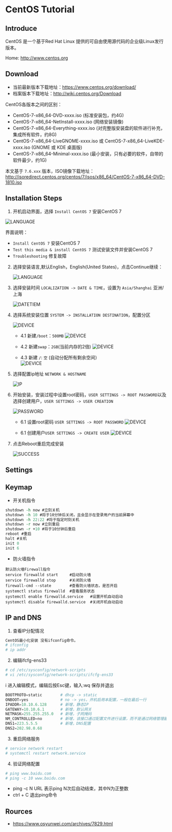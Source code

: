 # CentOS  Tutorial

## Introduce
CentOS 是一个基于Red Hat Linux 提供的可自由使用源代码的企业级Linux发行版本。

Home: http://www.centos.org
## Download
- 当前最新版本下载地址：https://www.centos.org/download/
- 档案版本下载地址：http://wiki.centos.org/Download

CentOS各版本之间的区别：
- CentOS-7-x86_64-DVD-xxxx.iso (标准安装包，约4G)
- CentOS-7-x86_64-NetInstall-xxxx.iso (网络安装镜像)
- CentOS-7-x86_64-Everything-xxxx.iso (对完整版安装盘的软件进行补充，集成所有软件，约8G)
- CentOS-7-x86_64-LiveGNOME-xxxx.iso 或 CentOS-7-x86_64-LiveKDE-xxxx.iso (GNOME 或 KDE 桌面版)
- CentOS-7-x86_64-Minimal-xxxx.iso (最小安装，只有必要的软件，自带的软件最少，约1G)

本文基于 `7.6.xxx` 版本，ISO镜像下载地址：http://isoredirect.centos.org/centos/7/isos/x86_64/CentOS-7-x86_64-DVD-1810.iso
## Installation Steps
1. 开机启动界面，选择 `Install CentOS 7` 安装CentOS 7
  
  ![LANGUAGE](image/CentOS-1.png)
 
界面说明：
 - `Install CentOS 7` 安装CentOS 7
 - `Test this media & install CentOS 7` 测试安装文件并安装CentOS 7
 - `Troubleshooting` 修复故障
 
2. 选择安装语言,默认English，English(United States)，点击Continue继续： 

   ![LANGUAGE](image/CentOS-2.png)

3. 选择安装时间 `LOCALIZATION -> DATE & TIME`，设置为 `Asia/Shanghai` 亚洲/上海

   ![DATETIEM](image/CentOS-3.png)

4. 选择系统安装位置 `SYSTEM -> INSTALLATION DESTINATION`，配置分区

   ![DEVICE](image/CentOS-4.png)
    
   - 4.1 新建`/boot`：`500MB`
   ![DEVICE](image/CentOS-4.1.png)
    
   - 4.2 新建`swap`：`2GB`(当前内存的2倍)
   ![DEVICE](image/CentOS-4.2.png)
    
   - 4.3 新建 `/`: `空` (自动分配所有剩余空间）  
   ![DEVICE](image/CentOS-4.3.png)
    
5. 选择配置ip地址 `NETWORK & HOSTNAME`

   ![IP](image/CentOS-5.png)

6. 开始安装，安装过程中设置root密码，`USER SETTINGS -> ROOT PASSWORD`以及选择创建用户，`USER SETTINGS -> USER CREATION`
  
   ![PASSWORD](image/CentOS-6.png)

   - 6.1 设置root密码 `USER SETTINGS -> ROOT PASSWORD`
   ![DEVICE](image/CentOS-6.1.png)
   
   - 6.1 创建用户`USER SETTINGS -> CREATE USER`
   ![DEVICE](image/CentOS-6.2.png)

7. 点击Reboot重启完成安装

   ![SUCCESS](image/CentOS-7.png)

## Settings

## Keymap
- 开关机指令
```tcl
shutdown -h now #立刻关机
shutdown -h 10 #将于10分钟后关闭，且会显示在登录用户的当前屏幕中
shutdown -h 22:22 #将于指定时刻关机
shutdown -r now #立刻重启
shutdown -r +10 #将于10分钟后重启
reboot #重启
halt #关机
init 0
init 6
```
- 防火墙指令
```
默认防火墙Firewall指令
service firewalld start     #启动防火墙
service firewalld stop      #关闭防火墙
firewall-cmd --state        #查看防火墙状态，是否开启
systemctl status firewalld  #查看服务状态
systemctl enable firewalld.service   #设置开机自动启动
systemctl disable firewalld.service  #关闭开机自动启动

```
## IP and DNS
1. 查看IP分配情况
```tcl
CentOS最小化安装 没有ifconfig命令。
# ifconfig 
# ip addr
```
2. 编辑ifcfg-ens33
```tcl
# cd /etc/sysconfig/network-scripts
# vi /etc/sysconfig/network-scripts/ifcfg-ens33
```
i 进入编辑模式，编辑后按Esc键，输入:wq 保存并退出
```powershell
BOOTPROTO=static        # dhcp -> static
ONBOOT=yes              # no -> yes，开机启用本配置，一般在最后一行
IPADDR=10.10.6.128      # 新增，静态IP
GATEWAY=10.10.6.1       # 新增，默认网关
NETMASK=255.255.255.0   # 新增，子网掩码
NM_CONTROLLED=no        # 新增，该接口通过配置文件进行设置，而不是通过网络管理器进行管理
DNS1=223.5.5.5          # 新增，DNS配置
DNS2=202.98.0.68
```


3. 重启网络服务
```tcl
# service network restart
# systemctl restart network.service
```
4. 验证网络配置

```tcl
# ping www.baidu.com
# ping -c 10 www.baidu.com
```
- ping -c N URL 表示ping N次后自动结束，其中N为正整数
- ctrl + C 退出ping命令
## Rources
+ https://www.osyunwei.com/archives/7829.html
